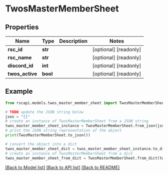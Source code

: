 # TwosMasterMemberSheet


## Properties

Name | Type | Description | Notes
------------ | ------------- | ------------- | -------------
**rsc_id** | **str** |  | [optional] [readonly] 
**rsc_name** | **str** |  | [optional] [readonly] 
**discord_id** | **int** |  | [optional] [readonly] 
**twos_active** | **bool** |  | [optional] [readonly] 

## Example

```python
from rscapi.models.twos_master_member_sheet import TwosMasterMemberSheet

# TODO update the JSON string below
json = "{}"
# create an instance of TwosMasterMemberSheet from a JSON string
twos_master_member_sheet_instance = TwosMasterMemberSheet.from_json(json)
# print the JSON string representation of the object
print(TwosMasterMemberSheet.to_json())

# convert the object into a dict
twos_master_member_sheet_dict = twos_master_member_sheet_instance.to_dict()
# create an instance of TwosMasterMemberSheet from a dict
twos_master_member_sheet_from_dict = TwosMasterMemberSheet.from_dict(twos_master_member_sheet_dict)
```
[[Back to Model list]](../README.md#documentation-for-models) [[Back to API list]](../README.md#documentation-for-api-endpoints) [[Back to README]](../README.md)


